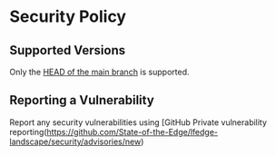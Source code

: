 # Security Policy

## Supported Versions

Only the [HEAD of the main branch](/tree/main) is supported.

## Reporting a Vulnerability

Report any security vulnerabilities using [GitHub Private vulnerability reporting(https://github.com/State-of-the-Edge/lfedge-landscape/security/advisories/new)
